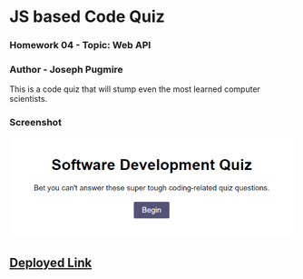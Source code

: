 # JS based Code Quiz
### Homework 04 - Topic: Web API
### Author - Joseph Pugmire

This is a code quiz that will stump even the most learned computer scientists.

### Screenshot
![alt test](./screenshot.png)


## [Deployed Link](https://jpugmire.github.io/hw-04-quiz/)
